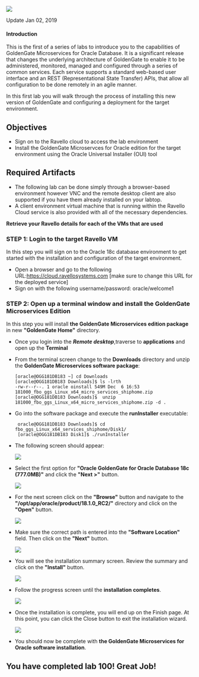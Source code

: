 ![](images/100/Lab100_image100.PNG)

Update Jan 02, 2019

#### Introduction

This is the first of a series of labs to introduce you to the capabilities of GoldenGate Microservices for Oracle Database.   It is a significant release that changes the underlying architecture of GoldenGate to enable it to be administered, monitored, managed and configured through a series of common services.   Each service supports a standard web-based user interface and an REST (Representational State Transfer) APIs, that allow all configuration to be done remotely in an agile manner. 

In this first lab you will walk through the process of installing this new version of GoldenGate and configuring a deployment for the target environment.

## Objectives

-   Sign on to the Ravello cloud  to access the lab environment
-	Install the GoldenGate Microservces for Oracle edition for the target environment using the Oracle Universal Installer (OUI) tool



## Required Artifacts

-   The following lab can be done simply through a browser-based environment however VNC and the remote desktop client are also supported if you have them already installed on your labtop.
-   A client environment virtual machine that is running within the Ravello Cloud service is also provided with all of the necessary dependencies.


**Retrieve your Ravello details for each of the VMs that are used**

### **STEP 1**: Login to the target Ravello VM

In this step you will sign on to the Oracle 18c database environment to get started with the installation and configuration of the target environment.

-   Open a browser and go to the following URL:https://cloud.ravellosystems.com [make sure to change this URL for the deployed service]
-   Sign on with the following username/password:
	oracle/welcome1
### **STEP 2**: Open up a terminal window and install the GoldenGate Microservices Edition

In this step you will install **the GoldenGate Microservices edition package** in new **"GoldenGate Home"** directory.

-	Once you login into the ***Remote desktop***,traverse to **applications** and open up the **Terminal**
-   From the terminal screen change to the **Downloads** directory and unzip the **GoldenGate Microservices software package**:
 
		[oracle@OGG181DB183 ~] cd Downloads
		[oracle@OGG181DB183 Downloads]$ ls -lrth
		-rw-r--r--. 1 oracle oinstall 549M Dec  6 16:53 181000_fbo_ggs_Linux_x64_micro_services_shiphome.zip
		[oracle@OGG181DB183 Downloads]$  unzip 181000_fbo_ggs_Linux_x64_micro_services_shiphome.zip -d .

 
-  Go into the software package and execute the **runInstaller** executable:

		oracle@OGG181DB183 Downloads]$ cd fbo_ggs_Linux_x64_services_shiphome/Disk1/
		[oracle@OGG181DB183 Disk1]$ ./runInstaller 

- The following screen should appear:

	![](images/100/1.JPG)

- Select the first option for **"Oracle GoldenGate for Oracle Database 18c (777.0MB)"** and click the **"Next >"** button.

	![](images/100/2.JPG)

- For the next screen click on the **"Browse"** button and navigate to the 
**"/opt/app/oracle/product/18.1.0_RC2/"** directory and click on the **"Open"** button.  
    
	![](images/100/7.JPG)

- Make sure the correct path is entered into the **"Software Location"** field.  Then click on the **"Next"** button.

    ![](images/100/3.JPG)

- You will see the installation summary screen.   Review the summary and click on the **"Install"** button.

    ![](images/100/4.JPG)

- Follow the progress screen until the **installation completes**.

   ![](images/100/5.JPG)

- Once the installation is complete, you will end up on the Finish page. At this point, you
can click the Close button to exit the installation wizard.

	![](images/100/6.JPG)
	

- You should now be complete with **the GoldenGate Microservices for Oracle software installation**.

You have completed lab 100! Great Job!
----------------------------------------------------------------------------------------------------
